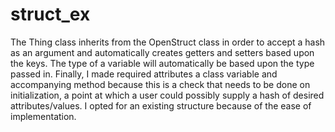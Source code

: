 # struct_ex

The Thing class inherits from the OpenStruct class in order to accept a hash as an argument and automatically creates getters and setters based upon the keys. The type of a variable will automatically be based upon the type passed in. Finally, I made required attributes a class variable and accompanying method because this is a check that needs to be done on initialization, a point at which a user could possibly supply a hash of desired attributes/values. I opted for an existing structure because of the ease of implementation.
